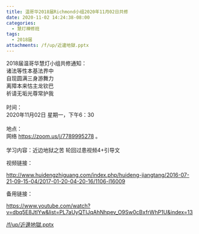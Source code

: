 ```yaml
---
title: 温哥华2018届Richmond小组2020年11月02日共修
date: 2020-11-02 14:24:38-08:00
categories:
  - 慧灯禅修班
tags:
  - 2018届
attachments: /f/up/近邊地獄.pptx
---
```

2018届温哥华慧灯小组共修通知：\
诸法等性本基法界中\
自现圆满三身游舞力\
离障本来怙主龙钦巴\
祈请无垢光尊常护我\
\
时间：\
2020年11月02日 星期一，下午6：30\
\
地点：\
网络 <https://zoom.us/j/7789995278> 。\
\
学习内容：近边地狱之苦 轮回过患视频4+引导文

视频链接：
<!--StartFragment-->

<http://www.huidengzhiguang.com/index.php/huideng-jiangtang/2016-07-21-09-15-04/2017-01-20-04-20-16/1106-l16009>

<!--EndFragment-->

备用链接：

<!--StartFragment-->

<https://www.youtube.com/watch?v=dbq5E8JtlYw&list=PL7aUyQTIJqAhNhpev_O9Sw0cBxfrWhP1U&index=13>

[/f/up/近邊地獄.pptx](https://s3.ca-central-1.wasabisys.com/hddata/f.huidengchanxiu.net/hdv/f/up/近邊地獄.pptx)